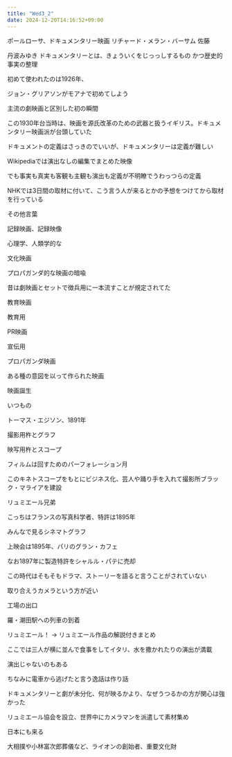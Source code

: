 ```yaml
---
title: "Wed3_2"
date: 2024-12-20T14:16:52+09:00
---
```

ポールローサ、ドキュメンタリー映画
リチャード・メラン・バーサム
佐藤

丹波みゆき
ドキュメンタリーとは、きょういくをじっっしするもの
かつ歴史的事実の整理

初めて使われたのは1926年、

ジョン・グリアソンがモアナで初めてしよう

主流の劇映画と区別した初の瞬間

この1930年台当時は、映画を源氏改革のための武器と扱うイギリス。ドキュメンタリー映画派が台頭していた



ドキュメントの定義はさっきのでいいが、ドキュメンタリーは定義が難しい

Wikipediaでは演出なしの編集でまとめた映像



でも事実も真実も客観も主観も演出も定義が不明瞭でうわっつらの定義



NHKでは3日間の取材に付いて、こう言う人が来るとかの予想をつけてから取材を行っている



その他言葉

記録映画、記録映像

心理学、人類学的な



文化映画

プロパガンダ的な映画の暗喩

昔は劇映画とセットで徴兵用に一本流すことが規定されてた



教育映画

教育用



PR映画

宣伝用



プロパガンダ映画

ある種の意図を以って作られた映画



映画誕生

いつもの

トーマス・エジソン、1891年

撮影用杵とグラフ

映写用杵とスコープ

フィルムは回すためのパーフォレーション月



このキネトスコープをもとにビジネス化、芸人や踊り手を入れて撮影所ブラック・マライアを建設



リュミエール兄弟

こっちはフランスの写真科学者、特許は1895年

みんなで見るシネマトグラフ

上映会は1895年、パリのグラン・カフェ

なお1897年に製造特許をシャルル・パテに売却



この時代はそもそもドラマ、ストーリーを語ると言うことがされていない

取り合えうカメラという方が近い



工場の出口

羅・潮田駅への列車の到着

リュミエール！ → リュミエール作品の解説付きまとめ

ここでは三人が横に並んで食事をしてイタリ、水を撒かれたりの演出が満載

演出じゃないのもある

ちなみに電車から逃げたと言う逸話は作り話



ドキュメンタリーと劇が未分化、何が映るかより、なぜうつるかの方が関心は強かった



リュミエール協会を設立、世界中にカメラマンを派遣して素材集め

日本にも来る

大相撲や小林富次郎葬儀など、ライオンの創始者、重要文化財
